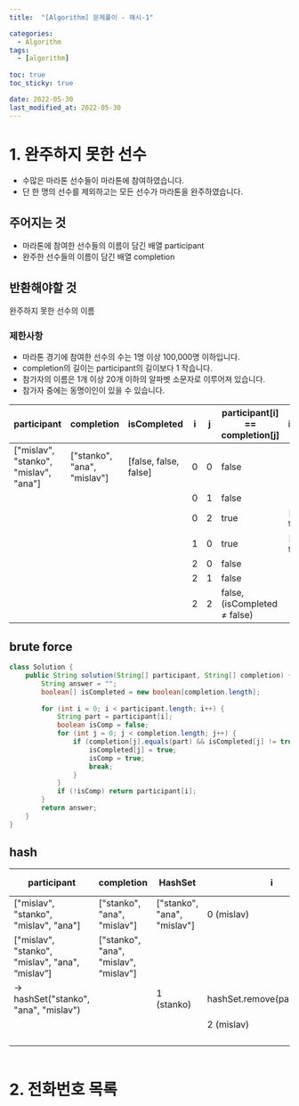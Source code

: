 ```yaml
---
title:  "[Algorithm] 문제풀이 - 해시-1"

categories:
  - Algorithm
tags:
  - [algorithm]
  
toc: true
toc_sticky: true

date: 2022-05-30
last_modified_at: 2022-05-30
---
```


# 1. 완주하지 못한 선수

- 수많은 마라톤 선수들이 마라톤에 참여하였습니다.
- 단 한 명의 선수를 제외하고는 모든 선수가 마라톤을 완주하였습니다.

## 주어지는 것

- 마라톤에 참여한 선수들의 이름이 담긴 배열 participant
- 완주한 선수들의 이름이 담긴 배열 completion

## 반환해야할 것

완주하지 못한 선수의 이름

### 제한사항

- 마라톤 경기에 참여한 선수의 수는 1명 이상 100,000명 이하입니다.
- completion의 길이는 participant의 길이보다 1 작습니다.
- 참가자의 이름은 1개 이상 20개 이하의 알파벳 소문자로 이루어져 있습니다.
- 참가자 중에는 동명이인이 있을 수 있습니다.

| participant | completion | isCompleted | i | j | participant[i] == completion[j] | isCompleted | return |
| --- | --- | --- | --- | --- | --- | --- | --- |
| ["mislav", "stanko", "mislav", "ana"] | ["stanko", "ana", "mislav"] | [false, false, false] | 0 | 0 | false |  |  |
|  |  |  | 0 | 1 | false |  |  |
|  |  |  | 0 | 2 | true | [false, false, true] |  |
|  |  |  | 1 | 0 | true | [true, false, true] |  |
|  |  |  | 2 | 0 | false |  |  |
|  |  |  | 2 | 1 | false |  |  |
|  |  |  | 2 | 2 | false, (isCompleted ≠ false) |  | participant[2] |

## brute force

```java
class Solution {
    public String solution(String[] participant, String[] completion) {
        String answer = "";
        boolean[] isCompleted = new boolean[completion.length];
        
        for (int i = 0; i < participant.length; i++) {
            String part = participant[i];
            boolean isComp = false;
            for (int j = 0; j < completion.length; j++) {
                if (completion[j].equals(part) && isCompleted[j] != true) {
                    isCompleted[j] = true;
                    isComp = true;
                    break;
                }
            }
            if (!isComp) return participant[i];
        }
        return answer;    
    }
}
```

## hash

| participant | completion | HashSet | i | hashSet.contains(participant[i]) ? | HashSet | return |
| --- | --- | --- | --- | --- | --- | --- |
| ["mislav", "stanko", "mislav", "ana"] | ["stanko", "ana", "mislav"] | ["stanko", "ana", "mislav"] | 0 (mislav) | hashSet.remove(participant[i]) | ["stanko", "ana"] |  |
| ["mislav", "stanko", "mislav", "ana", “mislav”] | ["stanko", "ana", "mislav", “mislav"]
→ hashSet("stanko", "ana", "mislav") |  | 1 (stanko) | hashSet.remove(participant[i]) | ["ana"] |  |
|  |  |  | 2 (mislav) | X |  | “mislav” |
|  |  |  |  |  |  |  |
|  |  |  |  |  |  |  |
|  |  |  |  |  |  |  |
|  |  |  |  |  |  |  |

```java

```

# 2. 전화번호 목록
